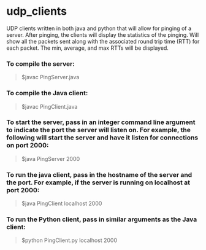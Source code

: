 # udp_clients
UDP clients written in both java and python that will allow for pinging of a server.  After pinging, the clients will display the statistics of the pinging.  Will show all the packets sent along with the associated round trip time (RTT) for each packet.  The min, average, and max RTTs will be displayed.

### To compile the server:
> $javac PingServer.java

### To compile the Java client:
> $javac PingClient.java

### To start the server, pass in an integer command line argument to indicate the port the server will listen on.  For example, the following will start the server and have it listen for connections on port 2000:
> $java PingServer 2000

### To run the java client, pass in the hostname of the server and the port.  For example, if the server is running on localhost at port 2000:
> $java PingClient localhost 2000

### To run the Python client, pass in similar arguments as the Java client:
> $python PingClient.py localhost 2000






